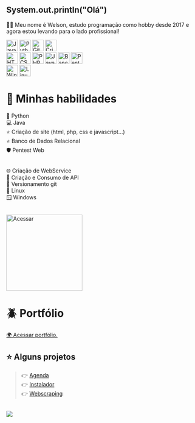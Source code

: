 ## System.out.println("Olá")
<p>🧑‍💻 Meu nome é Welson, estudo programação como hobby desde 2017 e agora estou levando para o lado profissional!</p>
<div display="flex">
  <img src="https://cdn.icon-icons.com/icons2/2415/PNG/512/java_original_wordmark_logo_icon_146459.png" width=30px; height=30px; title="Java">
  <img src="https://cdn.icon-icons.com/icons2/1508/PNG/512/python_104451.png" width=30px; height=30px; title="Python">
  <img src="https://cdn.icon-icons.com/icons2/2107/PNG/512/file_type_git_icon_130581.png" width=30px; height=30px; title="Git">
  <img src="https://cdn.icon-icons.com/icons2/1188/PNG/512/1490201156-api_82311.png" width=30px; height=30px; title="Criação e consumo de API">
</div>

<div display="flex">
  <img src="https://cdn.icon-icons.com/icons2/2790/PNG/512/html_filetype_icon_177535.png" width=30px; height=30px; title="HTML">
  <img src="https://cdn.icon-icons.com/icons2/1098/PNG/512/1485481352-26_78627.png" width=30px; height=30px; title="CSS">
  <img src="https://cdn.icon-icons.com/icons2/2108/PNG/512/php_icon_130857.png" width=30px; height=30px; title="PHP">
  <img src="https://cdn.icon-icons.com/icons2/2108/PNG/512/javascript_icon_130900.png" width=30px; height=30px; title="Javascript">
  <img src="https://cdn.icon-icons.com/icons2/2309/PNG/512/storage_database_databases_data_icon_141907.png" width=30px; height=30px; title="Banco de dados relacional">
  <img src="https://cdn.icon-icons.com/icons2/2072/PNG/512/data_hosting_internet_lock_security_server_storage_icon_127054.png" width=30px; height=30px; title="Pentest Web">
</div>

<div display="flex">
  <img src="https://cdn.icon-icons.com/icons2/836/PNG/512/Windows_Phone_icon-icons.com_66782.png" width=30px; height=30px; title="Windows">  
  <img src="https://cdn.icon-icons.com/icons2/46/PNG/128/linux_penguin_animal_9362.png" width=30px; height=30px; title="Linux">  
</div>

# 🔷 Minhas habilidades
🐍 Python
<br>
💻 Java
<br>
⭐️ Criação de site (html, php, css e javascript...)
<br>
⭐️ Banco de Dados Relacional
<br>
🛡️ Pentest Web
<br><br>

🌐 Criação de WebService
<br>
🔋 Criação e Consumo de API
<br>
🧰 Versionamento git
<br>
🍷 Linux
<br>
🪟 Windows
<br><br>

<img src="https://cdn.icon-icons.com/icons2/1827/PNG/512/4288584andbusinessfinancepersonalportfolioprofileresume-115772_115741.png" title="Acessar" width="200px" height="200px"/>

# 🪲 Portfólio
<a href="http://welport.rf.gd"> 🌍 Acessar portfólio. </a>
<br>

## ⭐️ Alguns projetos
> 👉 <a href="http://welport.rf.gd/projeto?id=50"> Agenda </a><br>
> 👉 <a href="http://welport.rf.gd/projeto?id=49"> Instalador </a><br>
> 👉 <a href="http://welport.rf.gd/projeto?id=47"> Webscraping </a><br>

<br>
<img src="https://github-readme-stats.vercel.app/api?username=xawslegior&show_icons=true&theme=radical&title_color=8E2DE2&text_color=fff&icon_color=8E2DE2">

